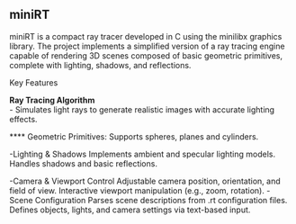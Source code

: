  ## miniRT

miniRT is a compact ray tracer developed in C using the minilibx graphics library. The project implements a simplified version of a ray tracing engine capable of rendering 3D scenes composed of basic geometric primitives, 
complete with lighting, shadows, and reflections.


Key Features

**Ray Tracing Algorithm** <br>
    - Simulates light rays to generate realistic images with accurate lighting effects. 

**** Geometric Primitives: 
    Supports spheres, planes and cylinders.
  
  -Lighting & Shadows
      Implements ambient and specular lighting models.
      Handles shadows and basic reflections.
  
  -Camera & Viewport Control
      Adjustable camera position, orientation, and field of view.
      Interactive viewport manipulation (e.g., zoom, rotation).
  -Scene Configuration
      Parses scene descriptions from .rt configuration files.
      Defines objects, lights, and camera settings via text-based input.

